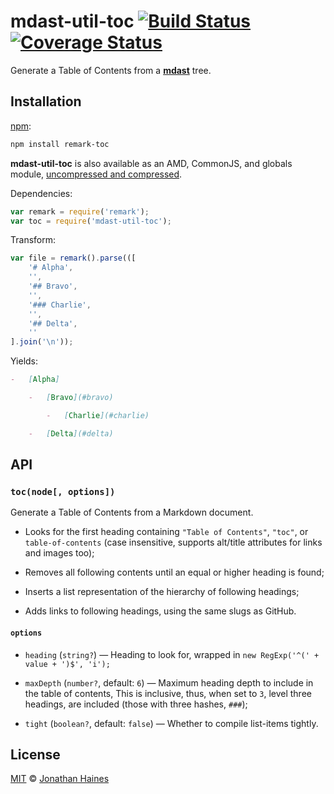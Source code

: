 # mdast-util-toc [![Build Status][build-badge]][build-status] [![Coverage Status][coverage-badge]][coverage-status]

Generate a Table of Contents from a [**mdast**][mdast] tree.

## Installation

[npm][]:

```bash
npm install remark-toc
```

**mdast-util-toc** is also available as an AMD, CommonJS, and globals
module, [uncompressed and compressed][releases].

Dependencies:

```javascript
var remark = require('remark');
var toc = require('mdast-util-toc');
```

Transform:

```javascript
var file = remark().parse(([
    '# Alpha',
    '',
    '## Bravo',
    '',
    '### Charlie',
    '',
    '## Delta',
    ''
].join('\n'));
```

Yields:

```markdown
-   [Alpha]

    -   [Bravo](#bravo)

        -   [Charlie](#charlie)

    -   [Delta](#delta)
```

## API

### `toc(node[, options])`

Generate a Table of Contents from a Markdown document.

*   Looks for the first heading containing `"Table of Contents"`, `"toc"`,
    or `table-of-contents` (case insensitive, supports alt/title attributes
    for links and images too);

*   Removes all following contents until an equal or higher heading is found;

*   Inserts a list representation of the hierarchy of following headings;

*   Adds links to following headings, using the same slugs as GitHub.

#### `options`

*   `heading` (`string?`)
    — Heading to look for, wrapped in `new RegExp('^(' + value + ')$', 'i');`

*   `maxDepth` (`number?`, default: `6`)
    — Maximum heading depth to include in the table of contents,
    This is inclusive, thus, when set to `3`, level three headings,
    are included (those with three hashes, `###`);

*   `tight` (`boolean?`, default: `false`)
    — Whether to compile list-items tightly.

## License

[MIT][license] © [Jonathan Haines][author]

<!-- Definitions -->

[build-badge]: https://img.shields.io/travis/BarryThePenguin/mdast-util-toc.svg

[build-status]: https://travis-ci.org/BarryThePenguin/mdast-util-toc

[coverage-badge]: https://img.shields.io/codecov/c/github/BarryThePenguin/mdast-util-toc.svg

[coverage-status]: https://codecov.io/github/BarryThePenguin/mdast-util-toc

[releases]: https://github.com/BarryThePenguin/mdast-util-toc/releases

[license]: LICENSE

[author]: http://barrythepenguin.github.io

[npm]: https://docs.npmjs.com/cli/install

[mdast]: https://github.com/wooorm/mdast
